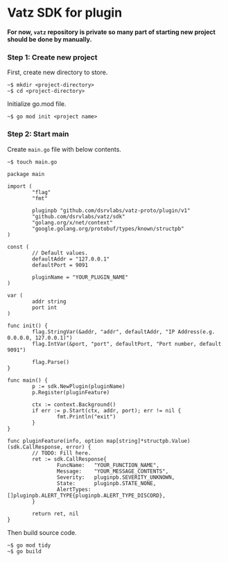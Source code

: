 # Vatz SDK for plugin

**For now, `vatz` repository is private so many part of starting new project should be done by manually.**

### Step 1: Create new project

First, create new directory to store.

```
~$ mkdir <project-directory>
~$ cd <project-directory>
```

Initialize go.mod file.

```
~$ go mod init <project name>
```

### Step 2: Start main

Create `main.go` file with below contents.

```
~$ touch main.go
```

```
package main

import (
        "flag"
        "fmt"

        pluginpb "github.com/dsrvlabs/vatz-proto/plugin/v1"
        "github.com/dsrvlabs/vatz/sdk"
        "golang.org/x/net/context"
        "google.golang.org/protobuf/types/known/structpb"
)

const (
        // Default values.
        defaultAddr = "127.0.0.1"
        defaultPort = 9091

        pluginName = "YOUR_PLUGIN_NAME"
)

var (
        addr string
        port int
)

func init() {
        flag.StringVar(&addr, "addr", defaultAddr, "IP Address(e.g. 0.0.0.0, 127.0.0.1)")
        flag.IntVar(&port, "port", defaultPort, "Port number, default 9091")

        flag.Parse()
}

func main() {
        p := sdk.NewPlugin(pluginName)
        p.Register(pluginFeature)

        ctx := context.Background()
        if err := p.Start(ctx, addr, port); err != nil {
                fmt.Println("exit")
        }
}

func pluginFeature(info, option map[string]*structpb.Value) (sdk.CallResponse, error) {
        // TODO: Fill here.
        ret := sdk.CallResponse{
                FuncName:   "YOUR_FUNCTION_NAME",
                Message:    "YOUR_MESSAGE_CONTENTS",
                Severity:   pluginpb.SEVERITY_UNKNOWN,
                State:      pluginpb.STATE_NONE,
                AlertTypes: []pluginpb.ALERT_TYPE{pluginpb.ALERT_TYPE_DISCORD},
        }

        return ret, nil
}
```

Then build source code.

```
~$ go mod tidy
~$ go build
```
